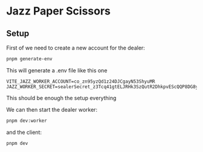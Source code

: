 # Jazz Paper Scissors

## Setup

First of we need to create a new account for the dealer:

```bash
pnpm generate-env
```

This will generate a .env file like this one

```
VITE_JAZZ_WORKER_ACCOUNT=co_zn95yzQd1z24DJCgayN53ShyuMR
JAZZ_WORKER_SECRET=sealerSecret_z3Tcq41gtELJRHk3SzQutR2DhkpvEScQQP8DG8yeSh7zJ/signerSecret_zDsLhoNRSxjXrX6oSGzGH3XQQHDyp8QS292p28RToANYq
```

This should be enough the setup everything

We can then start the dealer worker:

```bash
pnpm dev:worker
```

and the client:

```bash
pnpm dev
```
